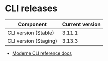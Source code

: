 # CLI releases

| Component             | Current version |
| --------------------- | --------------- |
| CLI version (Stable)  | 3.11.1          |
| CLI version (Staging) | 3.13.3          |

* [Moderne CLI reference docs](../user-documentation/moderne-cli/cli-reference.md)
